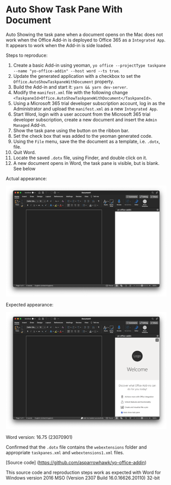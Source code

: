 # Auto Show Task Pane With Document

Auto Showing the task pane when a document opens on the Mac does not work when
the Office Add-in is deployed to Office 365 as a `Integrated App`. It appears
to work when the Add-in is side loaded.

Steps to reproduce:

1. Create a basic Add-in using yeoman, `yo office --projectType taskpane --name "yo-office-addin" --host word --ts true`.
2. Update the generated application with a checkbox to set the `Office.AutoShowTaskpaneWithDocument` property.
3. Build the Add-in and start it: `yarn && yarn dev-server`.
4. Modify the `manifest.xml` file with the following change `<TaskpaneId>Office.AutoShowTaskpaneWithDocument</TaskpaneId>`.
5. Using a Microsoft 365 trial developer subscription account, log in as the Administrator and upload the `manifest.xml` as
   a new `Integrated App`.
6. Start Word, login with a user account from the Microsoft 365 trial developer subscription, create a new document and insert the `Admin Managed` Add-in.
7. Show the task pane using the button on the ribbon bar.
8. Set the check box that was added to the yeoman generated code.
9. Using the `File` menu, save the the document as a template, i.e. `.dotx`, file.
10. Quit Word.
11. Locate the saved `.dotx` file, using Finder, and double click on it.
12. A new document opens in Word, the task pane is visible, but is blank. See below

Actual appearance:

![Word on Mac Add-in](empty-task-pane.png)

Expected appearance:

![Word on Mac Add-in](expected-task-pane.png)

Word version: 16.75 (23070901)

Confirmed that the `.dotx` file contains the `webextensions` folder and appropriate `taskpanes.xml` and `webextensions1.xml` files.

[Source code] (https://github.com/asparrowhawk/yo-office-addin)

This source code and reproduction steps work as expected with Word for Windows version 2016 MSO (Version 2307 Build 16.0.16626.20110) 32-bit 

